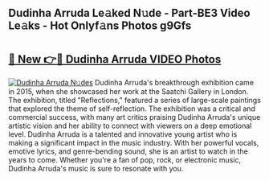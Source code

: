## Dudinha Arruda Le𝚊ked N𝚞de - Part-BE3 Video Le𝚊ks - Hot Onlyf𝚊ns Photos g9Gfs

# <h2><a href="http://ac42130.deff.icu/?id=Dudinha+Arruda">🔗 New 👉🔴 Dudinha Arruda VIDEO Photos</a></h2>

[![Dudinha Arruda N𝚞des](https://i.imgur.com/rIISA9y.gif)](http://ac42130.deff.icu/?id=Dudinha+Arruda)
Dudinha Arruda's breakthrough exhibition came in 2015, when she showcased her work at the Saatchi Gallery in London. The exhibition, titled "Reflections," featured a series of large-scale paintings that explored the theme of self-reflection. The exhibition was a critical and commercial success, with many art critics praising Dudinha Arruda's unique artistic vision and her ability to connect with viewers on a deep emotional level. Dudinha Arruda is a talented and innovative young artist who is making a significant impact in the music industry. With her powerful vocals, emotive lyrics, and genre-bending sound, she is an artist to watch in the years to come. Whether you're a fan of pop, rock, or electronic music, Dudinha Arruda's music is sure to resonate with you.

